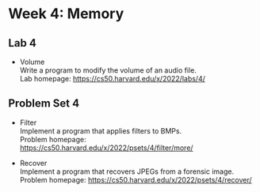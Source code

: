 # Week 4: Memory
## Lab 4
- Volume<br>
Write a program to modify the volume of an audio file.<br>
Lab homepage: https://cs50.harvard.edu/x/2022/labs/4/

## Problem Set 4
- Filter<br>
Implement a program that applies filters to BMPs.<br>
Problem homepage: https://cs50.harvard.edu/x/2022/psets/4/filter/more/

- Recover<br>
Implement a program that recovers JPEGs from a forensic image.<br>
Problem homepage: https://cs50.harvard.edu/x/2022/psets/4/recover/
